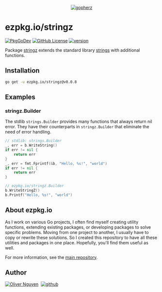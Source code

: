 <div align="center">

[![gopherz](https://ezpkg.io/_/gopherz.svg)](https://ezpkg.io)

</div>

# ezpkg.io/stringz

[![PkgGoDev](https://pkg.go.dev/badge/ezpkg.io/stringz)](https://pkg.go.dev/ezpkg.io/stringz)
[![GitHub License](https://img.shields.io/github/license/ezpkg/stringz)](https://github.com/ezpkg/stringz/tree/main/LICENSE)
[![version](https://img.shields.io/github/v/tag/ezpkg/stringz?label=version)](https://github.com/ezpkg/stringz/tags)

Package [stringz](https://pkg.go.dev/ezpkg.io/stringz) extends the standard library [strings](https://pkg.go.dev/strings) with additional functions.

## Installation

```sh
go get -u ezpkg.io/stringz@v0.0.8
```

## Examples

### stringz.Builder

The stdlib `strings.Builder` provides many functions that always return nil error. They have their counterparts in `stringz.Builder` that eliminate the need of error handling.

```go
// stdlib: strings.Builder
_, err = b.WriteString()
if err != nil {
    return err
}
_, err = fmt.Fprintf(&b, "Hello, %s!", "world")
if err != nil {
    return err
}

// ezpkg.io/stringz.Builder
b.WriteStringZ()
b.Printf("Hello, %s!", "world")
```

## About ezpkg.io

As I work on various Go projects, I often find myself creating utility functions, extending existing packages, or developing packages to solve specific problems. Moving from one project to another, I usually have to copy or rewrite these solutions. So I created this repository to have all these utilities and packages in one place. Hopefully, you'll find them useful as well.

For more information, see the [main repository](https://github.com/ezpkg/ezpkg).

## Author

[![Oliver Nguyen](https://olivernguyen.io/_/badge.svg)](https://olivernguyen.io)&nbsp;&nbsp;[![github](https://img.shields.io/badge/GitHub-100000?style=for-the-badge&logo=github&logoColor=white)](https://github.com/iOliverNguyen)
